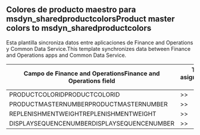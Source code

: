 ## <a name="product-master-colors-to-msdyn_sharedproductcolors"></a><span data-ttu-id="617fe-101">Colores de producto maestro para msdyn_sharedproductcolors</span><span class="sxs-lookup"><span data-stu-id="617fe-101">Product master colors to msdyn_sharedproductcolors</span></span>

<span data-ttu-id="617fe-102">Esta plantilla sincroniza datos entre aplicaciones de Finance and Operations y Common Data Service.</span><span class="sxs-lookup"><span data-stu-id="617fe-102">This template synchronizes data between Finance and Operations apps and Common Data Service.</span></span>

<span data-ttu-id="617fe-103">Campo de Finance and Operations</span><span class="sxs-lookup"><span data-stu-id="617fe-103">Finance and Operations field</span></span> | <span data-ttu-id="617fe-104">Tipo de asignación</span><span class="sxs-lookup"><span data-stu-id="617fe-104">Map type</span></span> | <span data-ttu-id="617fe-105">Otro campo de Dynamics 365</span><span class="sxs-lookup"><span data-stu-id="617fe-105">Other Dynamics 365 field</span></span> | <span data-ttu-id="617fe-106">Valor predeterminado</span><span class="sxs-lookup"><span data-stu-id="617fe-106">Default value</span></span>
---|---|---|---
<span data-ttu-id="617fe-107">PRODUCTCOLORID</span><span class="sxs-lookup"><span data-stu-id="617fe-107">PRODUCTCOLORID</span></span> | >> | <span data-ttu-id="617fe-108">msdyn_productcolor.msdyn_productcolorname</span><span class="sxs-lookup"><span data-stu-id="617fe-108">msdyn_productcolor.msdyn_productcolorname</span></span> | 
<span data-ttu-id="617fe-109">PRODUCTMASTERNUMBER</span><span class="sxs-lookup"><span data-stu-id="617fe-109">PRODUCTMASTERNUMBER</span></span> | >> | <span data-ttu-id="617fe-110">msdyn_globalproduct.msdyn_productnumber</span><span class="sxs-lookup"><span data-stu-id="617fe-110">msdyn_globalproduct.msdyn_productnumber</span></span> | 
<span data-ttu-id="617fe-111">REPLENISHMENTWEIGHT</span><span class="sxs-lookup"><span data-stu-id="617fe-111">REPLENISHMENTWEIGHT</span></span> | >> | <span data-ttu-id="617fe-112">msdyn_replenishmentweight</span><span class="sxs-lookup"><span data-stu-id="617fe-112">msdyn_replenishmentweight</span></span> | 
<span data-ttu-id="617fe-113">DISPLAYSEQUENCENUMBER</span><span class="sxs-lookup"><span data-stu-id="617fe-113">DISPLAYSEQUENCENUMBER</span></span> | >> | <span data-ttu-id="617fe-114">msdyn_displaysequencenumber</span><span class="sxs-lookup"><span data-stu-id="617fe-114">msdyn_displaysequencenumber</span></span> | 
